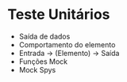 # Teste Unitários
-  Saída de dados
-  Comportamento do elemento
-  Entrada -> (Elemento) -> Saída
-  Funções Mock
-  Mock Spys